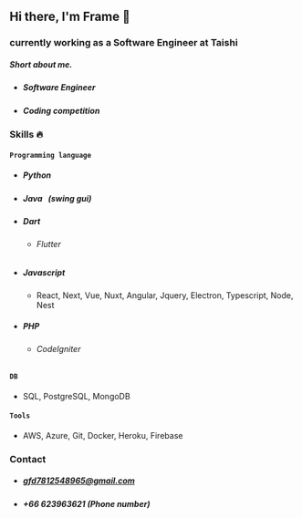 ## Hi there, I'm Frame 👋

### currently working as a Software Engineer at Taishi
##### Short about me.
- #####  Software Engineer
- #####  Coding competition
### Skills 🔥

#### `Programming language`
- ##### Python
- ##### Java &nbsp;&nbsp;(swing gui)
- ##### Dart
    - ###### Flutter

- ##### Javascript
    - React, Next, Vue, Nuxt, Angular, Jquery, Electron, Typescript, Node, Nest

- ##### PHP
    - ###### CodeIgniter

#### `DB`
- SQL, PostgreSQL, MongoDB

#### `Tools`
- AWS, Azure, Git, Docker, Heroku, Firebase

### Contact
- ##### gfd7812548965@gmail.com
- ##### +66 623963621 (Phone number)
